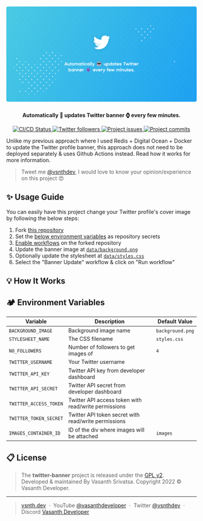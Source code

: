 <h5 align="center">
    <img src="https://raw.githubusercontent.com/vsnthdev/twitter-banner/main/media/twitter-banner.png" alt="twitter-banner">
</h5>
<p align="center"><strong>Automatically 🤖 updates Twitter banner ⌚ every few minutes.</strong></p>
<p align="center">
    <a href="https://github.com/vsnthdev/twitter-banner/actions/workflows/ci.yml">
        <img src="https://img.shields.io/github/workflow/status/vsnthdev/twitter-banner/Banner%20Update?label=status&style=flat-square" alt="CI/CD Status">
    </a>
    <a target="_blank" rel="noopener" href="http://vas.cx/twitter">
        <img src="https://img.shields.io/twitter/follow/vsnthdev?color=1da1f2&label=followers&style=flat-square" alt="Twitter followers">
    </a>
    <a href="https://github.com/vsnthdev/twitter-banner/issues">
        <img src="https://img.shields.io/github/issues/vsnthdev/twitter-banner.svg?style=flat-square" alt="Project issues">
    </a>
    <a href="https://github.com/vsnthdev/twitter-banner/commits/main">
        <img src="https://img.shields.io/github/last-commit/vsnthdev/twitter-banner.svg?style=flat-square"
            alt="Project commits">
    </a>
</p>

Unlike my previous approach where I used Redis + Digital Ocean + Docker to update the Twitter profile banner, this approach does not need to be deployed separately & uses Github Actions instead. Read how it works for more information.

> Tweet me <a target="_blank" rel="noopener" href="https://vas.cx/twitter">@vsnthdev</a>, I would love to know your opinion/experience on this project 😍

## ✨ Usage Guide

You can easily have this project change your Twitter profile's cover image by following the below steps:

1. Fork [this repository](https://github.com/vsnthdev/twitter-banner/fork)
2. Set the [below environment variables](#%EF%B8%8F-environment-variables) as repository secrets
3. <a target="_blank" rel="noopener" href="https://user-images.githubusercontent.com/24322511/147423094-146aeeae-eeff-4ec3-8001-44d9adcad7bf.png">Enable workflows</a> on the forked repository
4. Update the banner image at [`data/background.png`](https://github.com/vsnthdev/twitter-banner/blob/main/data/background.png)
5. Optionally update the stylesheet at [`data/styles.css`](https://github.com/vsnthdev/twitter-banner/blob/main/data/styles.css)
6. Select the "Banner Update" workflow & click on "Run workflow"

## 💡 How It Works

## 🏕️ Environment Variables

| Variable | Description | Default Value |
| -------- | ----------- | ------------- |
| `BACKGROUND_IMAGE` | Background image name | `background.png` |
| `STYLESHEET_NAME` | The CSS filename | `styles.css` |
| `NO_FOLLOWERS` | Number of followers to get images of | `4` |
| `TWITTER_USERNAME` | Your Twitter username |  |
| `TWITTER_API_KEY` | Twitter API key from developer dashboard |  |
| `TWITTER_API_SECRET` | Twitter API secret from developer dashboard |  |
| `TWITTER_ACCESS_TOKEN` | Twitter API access token with read/write permissions |  |
| `TWITTER_TOKEN_SECRET` | Twitter API token secret with read/write permissions |  |
| `IMAGES_CONTAINER_ID` | ID of the div where images will be attached | `images` |

## 📋 License

> The **twitter-banner** project is released under the [GPL v2](https://github.com/vsnthdev/twitter-banner/blob/main/LICENSE.md). <br> Developed &amp; maintained By Vasanth Srivatsa. Copyright 2022 © Vasanth Developer.

<hr>

> <a href="https://vsnth.dev" target="_blank" rel="noopener">vsnth.dev</a> &nbsp;&middot;&nbsp;
> YouTube <a href="https://vas.cx/videos" target="_blank" rel="noopener">@vasanthdeveloper</a> &nbsp;&middot;&nbsp;
> Twitter <a href="https://vas.cx/twitter" target="_blank" rel="noopener">@vsnthdev</a> &nbsp;&middot;&nbsp;
> Discord <a href="https://vas.cx/discord" target="_blank" rel="noopener">Vasanth Developer</a>
